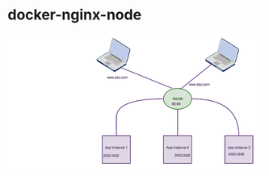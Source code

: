 # docker-nginx-node

![alt tag](https://github.com/Dastagirireddy/docker-nginx-node/blob/master/app.png?raw=true)

